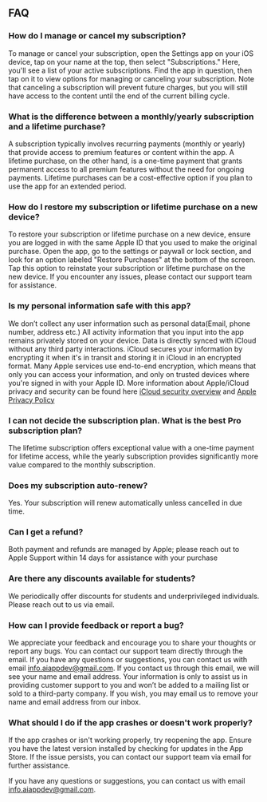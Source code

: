 

## FAQ

### How do I manage or cancel my subscription?
To manage or cancel your subscription, open the Settings app on your iOS device, tap on your name at the top, then select "Subscriptions." Here, you'll see a list of your active subscriptions. Find the app in question, then tap on it to view options for managing or canceling your subscription. Note that canceling a subscription will prevent future charges, but you will still have access to the content until the end of the current billing cycle.

### What is the difference between a monthly/yearly subscription and a lifetime purchase?
A subscription typically involves recurring payments (monthly or yearly) that provide access to premium features or content within the app. A lifetime purchase, on the other hand, is a one-time payment that grants permanent access to all premium features without the need for ongoing payments. Lifetime purchases can be a cost-effective option if you plan to use the app for an extended period.

### How do I restore my subscription or lifetime purchase on a new device?
To restore your subscription or lifetime purchase on a new device, ensure you are logged in with the same Apple ID that you used to make the original purchase. Open the app, go to the settings or paywall or lock section, and look for an option labeled "Restore Purchases" at the bottom of the screen. Tap this option to reinstate your subscription or lifetime purchase on the new device. If you encounter any issues, please contact our support team for assistance.

### Is my personal information safe with this app?
We don’t collect any user information such as personal data(Email, phone number, address etc.) All activity information that you input into the app remains privately stored on your device. Data is directly synced with iCloud without any third party interactions. iCloud secures your information by encrypting it when it's in transit and storing it in iCloud in an encrypted format. Many Apple services use end-to-end encryption, which means that only you can access your information, and only on trusted devices where you're signed in with your Apple ID. More information about Apple/iCloud privacy and security can be found here [iCloud security overview](https://support.apple.com/en-us/HT202303#:~:text=Data%20security,in%20with%20your%20Apple%20ID.y) and [Apple Privacy Policy](https://www.apple.com/legal/privacy/en-ww/)

### I can not decide the subscription plan. What is the best Pro subscription plan?
The lifetime subscription offers exceptional value with a one-time payment for lifetime access, while the yearly subscription provides significantly more value compared to the monthly subscription.
       
### Does my subscription auto-renew?
Yes. Your subscription will renew automatically unless cancelled in due time.
        
### Can I get a refund?
Both payment and refunds are managed by Apple; please reach out to Apple Support within 14 days for assistance with your purchase

### Are there any discounts available for students?
We periodically offer discounts for students and underprivileged individuals. Please reach out to us via email.

### How can I provide feedback or report a bug?
We appreciate your feedback and encourage you to share your thoughts or report any bugs. You can contact our support team directly through the email. If you have any questions or suggestions, you can contact us with email info.aiappdev@gmail.com. If you contact us through this email, we will see your name and email address. Your information is only to assist us in providing customer support to you and won’t be added to a mailing list or sold to a third-party company. If you wish, you may email us to remove your name and email address from our inbox.

### What should I do if the app crashes or doesn't work properly?
If the app crashes or isn't working properly, try reopening the app. Ensure you have the latest version installed by checking for updates in the App Store. If the issue persists, you can contact our support team via email for further assistance.

If you have any questions or suggestions, you can contact us with email info.aiappdev@gmail.com.
